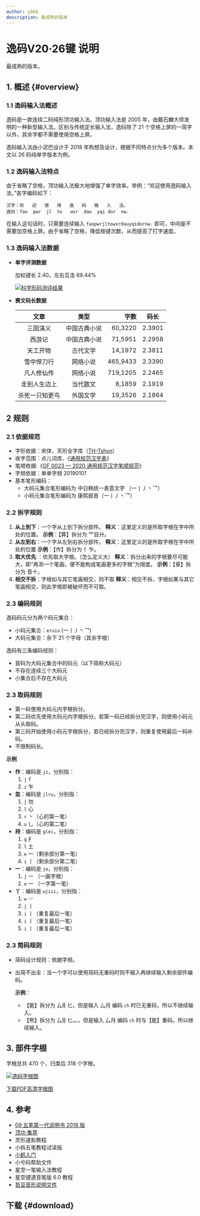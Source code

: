 ```yaml
---
author: yb6b
description: 最成熟的版本
---
```


<script setup>
const urls = [
  [
    ["v20/duoduo-4.0.setup.exe.7z", "多多4.0安装包.7z"],
    ["v20/Rime-20220609.7z", "Rime 配置文件.7z"],
    ["v20/rime-single.7z", "纯单字版Rime配置文件（新手推荐）.7z"],
  ],
  [
    ["v20/Keymap.8K.pdf", "8K彩色键位图.pdf"],
    ["v20/Keymap.8K.monochrome.pdf", "8K黑白键位图.pdf"],
    ["v20/zigen-anki.apkg", "字根记忆Anki包.apkg"],
  ],
  [
    ["v20/division.7z", "拆分表.7z"],
    ["v20/sai-ma-biao.7z", "极速赛码器码表.7z"],
  ],
];
</script>
# 逸码V20·26键 说明
最成熟的版本。

## 1. 概述 {#overview}
### 1.1 逸码输入法概述
逸码是一款连续二码纯形顶功输入法。顶功输入法是 2005 年，由戴石麟大师发明的一种新型输入法。区别与传统定长输入法，逸码除了 21 个空格上屏的一简字以外，其余字都不需要使用空格上屏。

逸码输入法由小泥巴设计于 2018 年构想及设计，根据不同特点分为多个版本。本文以 26 码纯单字版本为例。

### 1.2 逸码输入法特点
由于省略了空格，顶功输入法极大地增强了单字效率。举例：“欢迎使用逸码输入法。”各字编码如下：
```
汉字：欢   迎   使   用   逸   码   输   入   法。
逸码：fao  pwr  jl  to   wxr  dau  yqi dor  nw.
```
在输入这句话时，只需要连续输入 `faopwrjltowxrdauyqidornw.` 即可，中间是不需要加空格上屏。由于省略了空格，降低按键次数，从而提高了打字速度。

### 1.3 逸码输入法数据
- **单字评测数据**
  
  加权键长 2.40，左右互击 69.44%

  [![科学形码测评结果](/v20/measure.webp)](/v20/measure.webp)

- **赛文码长数据**

  |文章|类型|字数|码长|
  |:-:|:-:|--:|:-:|
  | 三国演义 | 中国古典小说 | 60,3220 | 2.3901|
  | 西游记 | 中国古典小说 | 71,5951 | 2.2958|
  | 天工开物 | 古代文学 | 14,1972 | 2.3811|
  | 雪中悍刀行 | 网络小说 | 465,9433 | 2.3390|
  | 凡人修仙传| 网络小说 | 719,1205 | 2.2465|
  | 走到人生边上 | 当代散文 |8,1859 | 2.1919|
  |杀死一只知更鸟| 外国文学 | 19,3526 | 2.1864|

## 2 规则
### 2.1 依据规范
- 字形依据：宋体，天珩全字库（[TH-Tshyn](http://cheonhyeong.com/Simplified/download.html)）
- 收字范围：点儿词库、《[通用规范汉字表](http://www.moe.gov.cn/jyb_sjzl/ziliao/A19/201306/t20130601_186002.html)》
- 笔顺依据:《[GF 0023 — 2020 通用规范汉字笔顺规范](http://www.moe.gov.cn/jyb_sjzl/ziliao/A19/202103/t20210318_520473.html)》
- 字频依据：单单字频 20190101
- 基本笔形编码：
  -  大码元集合笔形编码为 中日韩统一表意文字 （<span class="kaiti-font">一丨丿丶乛</span>）
  -  小码元集合笔形编码为 康熙部首（<span class="kaiti-font">⼀⼁⼃⼂⺂</span>）

### 2.2 拆字规则

1. **从上到下**：一个字从上到下拆分部件。
**释义**：这里定义的是所取字根在字中所处的位置。
**示例**：【算】拆分为 <span class="kaiti-font">⺮目廾</span>。
2. **从左到右**：一个字从左到右拆分部件。
**释义**：这里定义的是所取字根在字中所处的位置
**示例**：【作】拆分为 <span class="kaiti-font">亻乍</span>。
3. **取大优先**.：优先取大字根。（怎么定义大）
**释义**：拆分出来的字根要尽可能大，即“再添一个笔画，便不能构成笔画更多的字根”为限度。
**示例**：【章】拆分为 <span class="kaiti-font">音十</span>。
4. **相交不拆**：字根如与其它笔画相交，则不取
**释义**：相交不拆，字根如果与其它笔画相交，则此字根即被破坏而不可取。

### 2.3 编码规则
逸码码元分为两个码元集合：

* 小码元集合：`eruio` (<span class="kaiti-font">一丨丿丶⺂</span>)
* 大码元集合：余下 21 个字母（其余字根）

逸码有三条编码规则：

* 首码为大码元集合中的码元（以下简称大码元）
* 不存在连续三个大码元
* 小集合后不存在大码元

### 2.3 取码规则
* 第一码使用大码元内字根拆分。
* 第二码优先使用大码元内字根拆分。若第一码已经拆分完汉字，则使用小码元从头取码。
* 第三码开始使用小码元字根拆分，若已经拆分完汉字，则重复使用最后一码补码。
* 不限制码长。

**示例**
* **作**：编码是 `jz`，分别指：
  1. `j` <span class="kaiti-font">亻</span>
  2. `z` <span class="kaiti-font">乍 </span>
* **忽**：编码是 `jlru`，分别指：
  1. `j` <span class="kaiti-font">勿</span>
  2. `l` <span class="kaiti-font">心</span>
  3. `r` <span class="kaiti-font">丶</span>（心的第一笔）
  4. `u` <span class="kaiti-font">乚</span>（心的第二笔）
* **持**：编码是 `glei`，分别指：
  1. `g` <span class="kaiti-font">扌</span>
  2. `l` <span class="kaiti-font">土</span>
  3. `e` <span class="kaiti-font">一</span>（剩余部分第一笔）
  4. `i` <span class="kaiti-font">丨</span>（剩余部分第二笔）
* **一**：编码是 `je`，分别指：
  1. `j` <span class="kaiti-font">一</span> （一画字根）
  2. `e` <span class="kaiti-font">一</span> （一字第一笔）
* **丫**：编码是 `wjiii`，分别指：
  1. `w` <span class="kaiti-font">丷</span>
  2. `j` <span class="kaiti-font">丨</span>
  3. `i` <span class="kaiti-font">丨</span>（重复最后一笔）
  4. `i` <span class="kaiti-font">丨</span>（重复最后一笔）
  5. `i` <span class="kaiti-font">丨</span>（重复最后一笔）

### 2.3 简码规则
- 简码设计规则：依据字频。
- 出简不出全：当一个字可以使用简码无重码时则不输入再继续输入剩余部件编码。

  **示例**：
  - 【能】拆分为 <span class="kaiti-font">厶⺝匕</span>，但是输入 <span class="kaiti-font">厶月</span> 编码 `ch` 时已无重码，所以不继续输入。
  - 【熊】拆分为 <span class="kaiti-font">厶⺝匕灬</span>，但是输入 <span class="kaiti-font">厶月</span> 编码 `ch` 时与【能】重码，所以继续输入。

## 3. 部件字根
字根总共 470 个，归类后 318 个字根。

[![逸码字根图](/v20/v20-kbd.webp)](/v20/v20-kbd.webp)

<a class="button is-small is-light" href="/v20/v20-kbd.pdf" target="_blank" download="逸码V20字根图矢量图.pdf">下载PDF高清字根图</a>

## 4. 参考
- [09 五笔第一代说明书 2018 版](http://gaokuan.ysepan.com/)
- [顶功·集萃](https://ding.tansongchen.com/)
- 灵形速影教程
- 小拆五笔教程试读版
- [小鹤入门](https://help.flypy.com/#/)
- 小兮码帮助文件
- 星空一笔输入法教程
- 星空键道音笔版 6.0 教程
- [哲豆音形说明文件](http://zzdzzd.ysepan.com/)

## 下载 {#download}
<Download :urls />